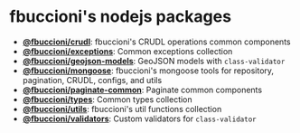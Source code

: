 # fbuccioni's nodejs packages


- **[@fbuccioni/crudl](packages/crudl/package.json)**: fbuccioni's CRUDL operations common components
- **[@fbuccioni/exceptions](packages/exceptions/package.json)**: Common exceptions collection
- **[@fbuccioni/geojson-models](packages/geojson-models/package.json)**: GeoJSON models with `class-validator`
- **[@fbuccioni/mongoose](packages/mongoose/package.json)**: fbuccioni's mongoose tools for repository, pagination, CRUDL, configs, and utils
- **[@fbuccioni/paginate-common](packages/paginate-common/package.json)**: Paginate common components
- **[@fbuccioni/types](packages/types/package.json)**: Common types collection
- **[@fbuccioni/utils](packages/utils/package.json)**: fbuccioni's util functions collection
- **[@fbuccioni/validators](packages/validators/package.json)**: Custom validators for `class-validator`